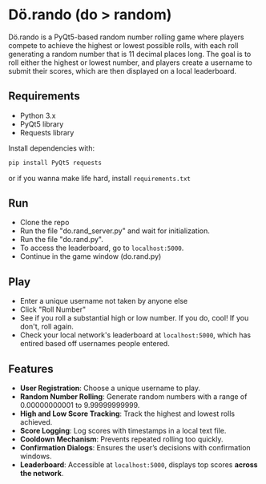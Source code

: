 # Dö.rando (do > random)

Dö.rando is a PyQt5-based random number rolling game where players compete to achieve the highest or lowest possible rolls, with each roll generating a random number that is 11 decimal places long. The goal is to roll either the highest or lowest number, and players create a username to submit their scores, which are then displayed on a local leaderboard.

## Requirements

- Python 3.x
- PyQt5 library
- Requests library

Install dependencies with:
```bash
pip install PyQt5 requests
```
or if you wanna make life hard, install `requirements.txt`

## Run
- Clone the repo
- Run the file "do.rand_server.py" and wait for initialization.
- Run the file "do.rand.py".
- To access the leaderboard, go to `localhost:5000`.
- Continue in the game window (do.rand.py)

## Play
- Enter a unique username not taken by anyone else
- Click "Roll Number"
- See if you roll a substantial high or low number. If you do, cool! If you don't, roll again.
- Check your local network's leaderboard at `localhost:5000`, which has entired based off usernames people entered. 

## Features

- **User Registration**: Choose a unique username to play.
- **Random Number Rolling**: Generate random numbers with a range of 0.00000000001 to 9.99999999999.
- **High and Low Score Tracking**: Track the highest and lowest rolls achieved.
- **Score Logging**: Log scores with timestamps in a local text file.
- **Cooldown Mechanism**: Prevents repeated rolling too quickly.
- **Confirmation Dialogs**: Ensures the user’s decisions with confirmation windows.
- **Leaderboard**: Accessible at `localhost:5000`, displays top scores **across the network**.
